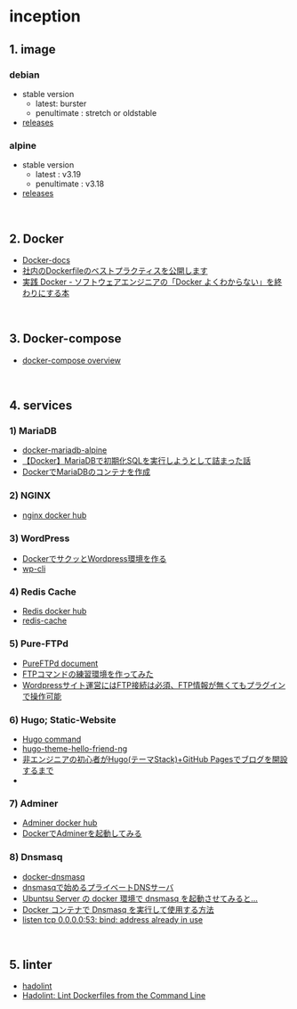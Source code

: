 # inception

## 1. image
### debian
* stable version
    * latest: burster
    * penultimate : stretch or oldstable
* [releases](https://www.debian.org/releases/)


### alpine
* stable version
    * latest : v3.19
    * penultimate : v3.18
* [releases](https://alpinelinux.org/releases/)

<br>

## 2. Docker
* [Docker-docs](https://docs.docker.jp/index.html)
* [社内のDockerfileのベストプラクティスを公開します](https://zenn.dev/forcia_tech/articles/20210716_docker_best_practice)
* [実践 Docker - ソフトウェアエンジニアの「Docker よくわからない」を終わりにする本](https://zenn.dev/suzuki_hoge/books/2022-03-docker-practice-8ae36c33424b59)

<br>

## 3. Docker-compose
* [docker-compose overview](https://docs.docker.com/compose/)

<br>

## 4. services
### 1) MariaDB
* [docker-mariadb-alpine](https://github.com/federico-razzoli/docker-mariadb-alpine/tree/master)
* [【Docker】MariaDBで初期化SQLを実行しようとして詰まった話](https://qiita.com/konnyaku256/items/bb9e70199f5e8668aafa)
* [DockerでMariaDBのコンテナを作成](https://www.naka-sys.okinawa/docker-mariadb-container-create/)


### 2) NGINX
* [nginx docker hub](https://hub.docker.com/_/nginx)


### 3) WordPress
* [DockerでサクッとWordpress環境を作る](https://qiita.com/nakazawaken1/items/09d6cbef3dae6dbaf765)
* [wp-cli](https://github.com/php-stubs/wp-cli-stubs)


### 4) Redis Cache
* [Redis docker hub](https://hub.docker.com/_/redis)
* [redis-cache](https://github.com/rhubarbgroup/redis-cache)


### 5) Pure-FTPd
* [PureFTPd document](https://www.pureftpd.org/project/pure-ftpd/doc/)
* [FTPコマンドの練習環境を作ってみた](https://dev.classmethod.jp/articles/docker_lftp_ftp_practice/)
* [Wordpressサイト運営にはFTP接続は必須、FTP情報が無くてもプラグインで操作可能](https://lpeg.info/wordpress/wp_ftp.html)


### 6) Hugo; Static-Website
* [Hugo command](https://gohugo.io/commands/)
* [hugo-theme-hello-friend-ng](https://github.com/rhazdon/hugo-theme-hello-friend-ng)
* [非エンジニアの初心者がHugo(テーマStack)+GitHub Pagesでブログを開設するまで](https://miiitomi.github.io/p/hugo/)
* 

### 7) Adminer
* [Adminer docker hub](https://hub.docker.com/_/adminer/)
* [DockerでAdminerを起動してみる](https://qiita.com/rururu_kenken/items/192aefcafb50040f7fe1)


### 8) Dnsmasq
* [docker-dnsmasq](https://github.com/DrPsychick/docker-dnsmasq)
* [dnsmasqで始めるプライベートDNSサーバ](https://int128.hatenablog.com/entry/20120226/1330247800)
* [Ubuntsu Server の docker 環境で dnsmasq を起動させてみると…](http://www.ellinikonblue.com/computer/dnsmasq_container_on_unbuntu)
* [Docker コンテナで Dnsmasq を実行して使用する方法](https://ja.linux-console.net/?p=20507)
* [listen tcp 0.0.0.0:53: bind: address already in use ](https://github.com/sameersbn/docker-bind/issues/65)

<br>

## 5. linter
* [hadolint](https://github.com/hadolint/hadolint)
* [Hadolint: Lint Dockerfiles from the Command Line](https://thenewstack.io/hadolint-lint-dockerfiles-from-the-command-line/)
